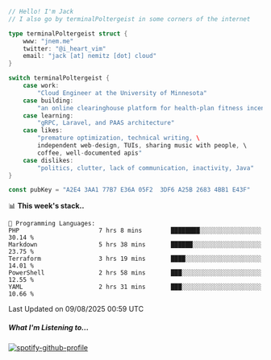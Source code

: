 ```go
// Hello! I'm Jack
// I also go by terminalPoltergeist in some corners of the internet

type terminalPoltergeist struct {
    www: "jnem.me"
    twitter: "@i_heart_vim"
    email: "jack [at] nemitz [dot] cloud"
}

switch terminalPoltergeist {
    case work:
        "Cloud Engineer at the University of Minnesota"
    case building:
        "an online clearinghouse platform for health-plan fitness incentive programs"
    case learning:
        "gRPC, Laravel, and PAAS architecture"
    case likes:
        "premature optimization, technical writing, \
        independent web-design, TUIs, sharing music with people, \
        coffee, well-documented apis"
    case dislikes:
        "politics, clutter, lack of communication, inactivity, Java"
}

const pubKey = "A2E4 3AA1 77B7 E36A 05F2  3DF6 A25B 2683 4BB1 E43F"
```

<!--START_SECTION:waka-->
📊 **This week's stack..** 

```text
💬 Programming Languages: 
PHP                      7 hrs 8 mins        ████████░░░░░░░░░░░░░░░░░   30.14 % 
Markdown                 5 hrs 38 mins       ██████░░░░░░░░░░░░░░░░░░░   23.75 % 
Terraform                3 hrs 19 mins       ████░░░░░░░░░░░░░░░░░░░░░   14.01 % 
PowerShell               2 hrs 58 mins       ███░░░░░░░░░░░░░░░░░░░░░░   12.55 % 
YAML                     2 hrs 31 mins       ███░░░░░░░░░░░░░░░░░░░░░░   10.66 % 
```


 Last Updated on 09/08/2025 00:59 UTC
<!--END_SECTION:waka-->

##### What I'm Listening to...

[![spotify-github-profile](https://jnem.me/listening-item?maxAge=2592000)](https://jnem.me/listening)
